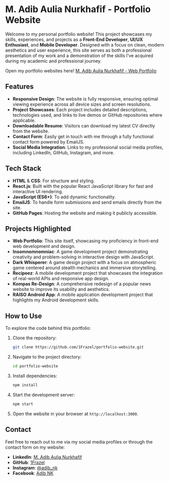 # M. Adib Aulia Nurkhafif - Portfolio Website

Welcome to my personal portfolio website! This project showcases my skills, experiences, and projects as a **Front-End Developer**, **UI/UX Enthusiast**, and **Mobile Developer**. Designed with a focus on clean, modern aesthetics and user experience, this site serves as both a professional presentation of my work and a demonstration of the skills I’ve acquired during my academic and professional journey.

Open my portfolio websites here!
[M. Adib Aulia Nurkhafif - Web Portfolio](https://1frazel.github.io/HCI-Final-Project-Adib)

## Features

- **Responsive Design**: The website is fully responsive, ensuring optimal viewing experience across all device sizes and screen resolutions.
- **Project Showcases**: Each project includes detailed descriptions, technologies used, and links to live demos or GitHub repositories where applicable.
- **Downloadable Resume**: Visitors can download my latest CV directly from the website.
- **Contact Form**: Easily get in touch with me through a fully functional contact form powered by EmailJS.
- **Social Media Integration**: Links to my professional social media profiles, including LinkedIn, GitHub, Instagram, and more.

## Tech Stack

- **HTML** & **CSS**: For structure and styling.
- **React.js**: Built with the popular React JavaScript library for fast and interactive UI rendering.
- **JavaScript (ES6+)**: To add dynamic functionality.
- **EmailJS**: To handle form submissions and send emails directly from the site.
- **GitHub Pages**: Hosting the website and making it publicly accessible.

## Projects Highlighted

- **Web Portfolio**: This site itself, showcasing my proficiency in front-end web development and design.
- **Insomnomnomniac**: A game development project demonstrating creativity and problem-solving in interactive design with JavaScript.
- **Dark Whisperer**: A game design project with a focus on atmospheric game centered around stealth mechanics and immersive storytelling.
- **Recipeez**: A mobile development project that showcases the integration of real-world APIs and responsive app design.
- **Kompas Re-Design**: A comprehensive redesign of a popular news website to improve its usability and aesthetics.
- **RAISO Android App**: A mobile application development project that highlights my Android development skills.

## How to Use

To explore the code behind this portfolio:

1. Clone the repository:
   ```bash
   git clone https://github.com/1Frazel/portfolio-website.git
   ```

2. Navigate to the project directory:
   ```bash
   cd portfolio-website
   ```

3. Install dependencies:
   ```bash
   npm install
   ```

4. Start the development server:
   ```bash
   npm start
   ```

5. Open the website in your browser at `http://localhost:3000`.

## Contact

Feel free to reach out to me via my social media profiles or through the contact form on my website:

- **LinkedIn**: [M. Adib Aulia Nurkhafif](https://www.linkedin.com/in/m-adib-aulia-nurkhafif)
- **GitHub**: [1Frazel](https://github.com/1Frazel)
- **Instagram**: [@adib_nk](https://instagram.com/adib_nk?igshid=MmIzYWVlNDQ5Yg==)
- **Facebook**: [Adib NK](https://www.facebook.com/AdibNK11/)

